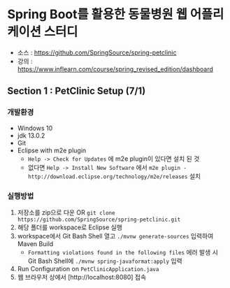 # Spring Boot를 활용한 동물병원 웹 어플리케이션 스터디
* 소스 : https://github.com/SpringSource/spring-petclinic
* 강의 : https://www.inflearn.com/course/spring_revised_edition/dashboard


## Section 1 : PetClinic Setup (7/1)

### 개발환경
* Windows 10
* jdk 13.0.2
* Git
* Eclipse with m2e plugin
  * `Help -> Check for Updates` 에 m2e plugin이 있다면 설치 된 것
  * 없다면 `Help -> Install New Software` 에서 `m2e plugin - http://download.eclipse.org/technology/m2e/releases` 설치

### 실행방법

1) 저장소를 zip으로 다운 OR `git clone https://github.com/SpringSource/spring-petclinic.git`
2) 해당 폴더를 workspace로 Eclipse 실행
3) workspace에서 Git Bash Shell 열고 `./mvnw generate-sources` 입력하여 Maven Build
    - `Formatting violations found in the following files` 에러 발생 시 Git Bash Shell에 `./mvnw spring-javaformat:apply` 입력
4) Run Configuration on `PetClinicApplication.java`
5) 웹 브라우저 상에서 [http://localhost:8080] 접속
